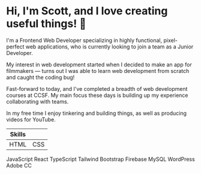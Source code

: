 # Hi, I'm Scott, and I love creating useful things! 🔮

I'm a Frontend Web Developer specializing in highly functional, pixel-perfect web applications, who is currently looking to join a team as a Junior Developer.

My interest in web development started when I decided to make an app for filmmakers — turns out I was able to learn web development from scratch and caught the coding bug!

Fast-forward to today, and I've completed a breadth of web development courses at CCSF. My main focus these days is building up my experience collaborating with teams.

In my free time I enjoy tinkering and building things, as well as producing videos for YouTube.

| Skills |     |
| ------ | --- |
| HTML   | CSS |

JavaScript
React
TypeScript
Tailwind
Bootstrap
Firebase
MySQL
WordPress
Adobe CC

<!-- ## Education:

<ul>Degrees:
    <li>A.S. Degree, Computer Networking and Information Technology - CCSF 2022</li>
    <li>B.A. Degree, Film Production - SFSU 2009</li>
</ul>

| Education                                                               |
| :---------------------------------------------------------------------- |
| A.S. Degree, Computer Networking and Information Technology - CCSF 2022 |
| B.A. Degree, Film Production - SFSU 2009                                |

| Certificates                        |                             |
| :---------------------------------- | --------------------------- |
| Front-End Web Development           | Web Application Programming |
| JavaScript Specialist               | Mobile Web App Development  |
| Advanced Web Development Techniques | Fundamentals of Networking  |

Certificates:
Front-End Web Development
JavaScript Specialist
Advanced Web Development Techniques
Web Application Programming
Mobile Web App Development
Fundamentals of Networking -->
